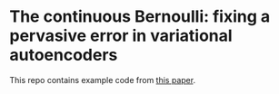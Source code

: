 # The continuous Bernoulli: fixing a pervasive error in variational autoencoders

This repo contains example code from [this paper](https://arxiv.org/abs/1907.06845).